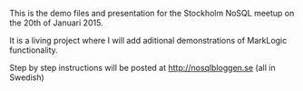 This is the demo files and presentation for the Stockholm NoSQL meetup on the 20th of Januari 2015.

It is a living project where I will add aditional demonstrations of MarkLogic functionality.

Step by step instructions will be posted at http://nosqlbloggen.se (all in Swedish)
